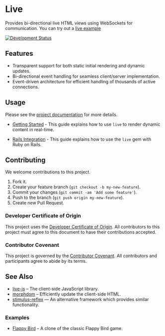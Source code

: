 # Live

Provides bi-directional live HTML views using WebSockets for communication. You can try out a [live example](https://utopia-falcon-heroku.herokuapp.com/live/index)

[![Development Status](https://github.com/socketry/live/workflows/Test/badge.svg)](https://github.com/socketry/live/actions?workflow=Test)

## Features

  - Transparent support for both static initial rendering and dynamic updates.
  - Bi-directional event handling for seamless client/server implementation.
  - Event-driven architecture for efficient handling of thousands of active connections.

## Usage

Please see the [project documentation](https://socketry.github.io/live/) for more details.

  - [Getting Started](https://socketry.github.io/live/guides/getting-started/index) - This guide explains how to use `live` to render dynamic content in real-time.

  - [Rails Integration](https://socketry.github.io/live/guides/rails-integration/index) - This guide explains how to use the `live` gem with Ruby on Rails.

## Contributing

We welcome contributions to this project.

1.  Fork it.
2.  Create your feature branch (`git checkout -b my-new-feature`).
3.  Commit your changes (`git commit -am 'Add some feature'`).
4.  Push to the branch (`git push origin my-new-feature`).
5.  Create new Pull Request.

### Developer Certificate of Origin

This project uses the [Developer Certificate of Origin](https://developercertificate.org/). All contributors to this project must agree to this document to have their contributions accepted.

### Contributor Covenant

This project is governed by the [Contributor Covenant](https://www.contributor-covenant.org/). All contributors and participants agree to abide by its terms.

## See Also

  - [live-js](https://github.com/socketry/live-js) – The client-side JavaScript library.
  - [morphdom](https://github.com/patrick-steele-idem/morphdom) – Efficiently update the client-side HTML.
  - [stimulus-reflex](https://github.com/hopsoft/stimulus_reflex) — An alternative framework which provides similar functionality.

### Examples

  - [Flappy Bird](https://github.com/socketry/flappy-bird) – A clone of the classic Flappy Bird game.
